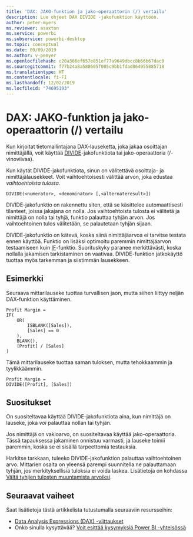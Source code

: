 ```yaml
---
title: 'DAX: JAKO-funktion ja jako-operaattorin (/) vertailu'
description: Lue ohjeet DAX DIVIDE -jakofunktion käyttöön.
author: peter-myers
ms.reviewer: asaxton
ms.service: powerbi
ms.subservice: powerbi-desktop
ms.topic: conceptual
ms.date: 09/09/2019
ms.author: v-pemyer
ms.openlocfilehash: c20a366ef657e851ef77a9649dbcc8b66b67dac0
ms.sourcegitcommit: f77b24a8a588605f005c9bb1fdad864955885718
ms.translationtype: HT
ms.contentlocale: fi-FI
ms.lasthandoff: 12/02/2019
ms.locfileid: "74695193"
---
```

# <a name="dax-divide-function-vs-divide-operator-"></a>DAX: JAKO-funktion ja jako-operaattorin (/) vertailu

Kun kirjoitat tietomallintajana DAX-lauseketta, joka jakaa osoittajan nimittäjällä, voit käyttää [DIVIDE](/dax/divide-function-dax)-jakofunktiota tai jako-operaattoria (/-vinoviivaa).

Kun käytät DIVIDE-jakofunktiota, sinun on välitettävä osoittaja- ja nimittäjälausekkeet. Voit vaihtoehtoisesti välittää arvon, joka edustaa _vaihtoehtoista tulosta_.

```dax
DIVIDE(<numerator>, <denominator> [,<alternateresult>])
```

DIVIDE-jakofunktio on rakennettu siten, että se käsittelee automaattisesti tilanteet, joissa jakajana on nolla. Jos vaihtoehtoista tulosta ei välitetä ja nimittäjä on nolla tai tyhjä, funktio palauttaa tyhjän arvon. Jos vaihtoehtoinen tulos välitetään, se palautetaan tyhjän sijaan.

DIVIDE-jakofunktio on kätevä, koska siinä nimittäjäarvoa ei tarvitse testata ennen käyttöä. Funktio on lisäksi optimoitu paremmin nimittäjäarvon testaamiseen kuin [IF](/dax/if-function-dax)-funktio. Suorituskyky paranee merkittävästi, koska nollalla jakamisen tarkistaminen on vaativaa. DIVIDE-funktion jatkokäyttö tuottaa myös tarkemman ja siistimmän lausekkeen.

## <a name="example"></a>Esimerkki

Seuraava mittarilauseke tuottaa turvallisen jaon, mutta siihen liittyy neljän DAX-funktion käyttäminen.

```dax
Profit Margin =
IF(
    OR(
        ISBLANK([Sales]),
        [Sales] == 0
    ),
    BLANK(),
    [Profit] / [Sales]
)
```

Tämä mittarilauseke tuottaa saman tuloksen, mutta tehokkaammin ja tyylikkäämmin.

```dax
Profit Margin =
DIVIDE([Profit], [Sales])
```

## <a name="recommendations"></a>Suositukset

On suositeltavaa käyttää DIVIDE-jakofunktiota aina, kun nimittäjä on lauseke, joka _voi_ palauttaa nollan tai tyhjän.

Jos nimittäjä on vakioarvo, on suositeltavaa käyttää jako-operaattoria. Tässä tapauksessa jakaminen onnistuu varmasti, ja lauseke toimii paremmin, koska se ei sisällä tarpeettomia testauksia.

Harkitse tarkkaan, tuleeko DIVIDE-jakofunktion palauttaa vaihtoehtoinen arvo. Mittarien osalta on yleensä parempi suunnitella ne palauttamaan tyhjän, jos merkityksellisiä tuloksia ei voida laskea. Lisätietoja on kohdassa [Vältä tyhjien tulosten muuntamista arvoiksi](dax-avoid-converting-blank.md).

## <a name="next-steps"></a>Seuraavat vaiheet

Saat lisätietoja tästä artikkelista tutustumalla seuraaviin resursseihin:

- [Data Analysis Expressions (DAX) -viittaukset](/dax/)
- Onko sinulla kysyttävää? [Voit esittää kysymyksiä Power BI -yhteisössä](https://community.powerbi.com/)
